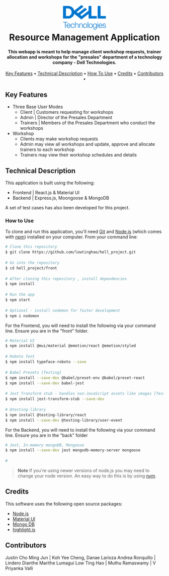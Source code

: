 <h1 align="center">
  <br>
  <img src="front\src\assets\dell_logo.svg" alt="Markdownify" width="150">
  <br>
  Resource Management Application
  <br>
</h1>

<h4 align="center">This webapp is meant to help manage client workshop requests, trainer allocation and workshops for the "presales" department of a technology company - Dell Technologies.</h4>


<p align="center">
  <a href="#key-features">Key Features</a> •
  <a href="#technical-description">Technical Description</a> •
  <a href="#how-to-use">How To Use</a> •
  <a href="#credits">Credits</a> •
  <a href="#contributors">Contributors</a> •
</p>


## Key Features

* Three Base User Modes
    - Client | Customers requesting for workshops
    - Admin | Director of the Presales Department
    - Trainers | Members of the Presales Department who conduct the workshops
* Workshop 
    - Clients may make workshop requests
    - Admin may view all workshops and update, approve and allocate trainers to each workshop
    - Trainers may view their workshop schedules and details

## Technical Description
This application is built using the following:
* Frontend | React.js & Material UI
* Backend | Express.js, Moongoose & MongoDB

A set of test cases has also been developed for this project. 


### How to Use
To clone and run this application, you'll need [Git](https://git-scm.com) and [Node.js](https://nodejs.org/en/download/) (which comes with [npm](http://npmjs.com)) installed on your computer. From your command line:

```bash
# Clone this repository
$ git clone https://github.com/lowtinghao/hell_project.git

# Go into the repository
$ cd hell_project/front

# After cloning this repository , install dependencies
$ npm install

# Run the app
$ npm start

# Optional - install nodemon for faster development
$ npm i nodemon
```

For the Frontend, you will need to install the following via your command line. Ensure you are in the "front" folder.

```bash
# Material UI
$ npm install @mui/material @emotion/react @emotion/styled

# Roboto font
$ npm install typeface-roboto --save

# Babel Presets [Testing]
$ npm install --save-dev @babel/preset-env @babel/preset-react
$ npm install --save-dev babel-jest

# Jest Transform stub - handles non-JavaScript assets like images [Testing]
$ npm install jest-transform-stub --save-dev

# @testing-library
$ npm install @testing-library/react
$ npm install --save-dev @testing-library/user-event
```

For the Backend, you will need to install the following via your command line. Ensure you are in the "back" folder

```bash
# Jest, In-memory mongoDB, Mongoose
$ npm install --save-dev jest mongodb-memory-server mongoose

#
```




> **Note**
> If you're using newer versions of node.js you may need to change your node version. An easy way to do this is by using [nvm](https://github.com/coreybutler/nvm-windows).


## Credits

This software uses the following open source packages:

- [Node.js](https://nodejs.org/)
- [Material UI](https://mui.com/material-ui/)
- [Mongo DB](https://www.mongodb.com/docs/manual/administration/install-community/)
- [highlight.js](https://highlightjs.org/)

## Contributors

Justin Cho Ming Jun | Koh Yee Cheng, Danae
Larioza Andrea Ronquillo | Lindero Dianthe Marithe Lumagui
Low Ting Hao | Muthu Ramaswamy | V Priyanka Valli

